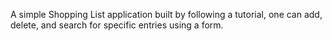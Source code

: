 A simple Shopping List application built by following a tutorial, one can add, delete, and search for specific entries using a form.
